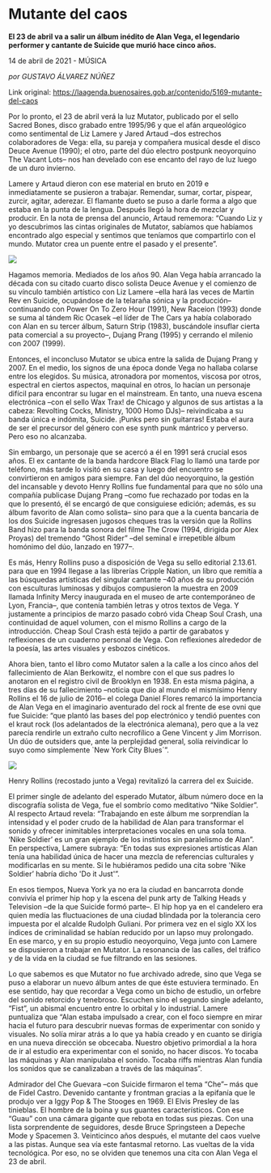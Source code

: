 # Mutante del caos

**El 23 de abril va a salir un álbum inédito de Alan Vega, el legendario performer y cantante de Suicide que murió hace cinco años.**

14 de abril de 2021 - MÚSICA

_por GUSTAVO ÁLVAREZ NÚÑEZ_

Link original: https://laagenda.buenosaires.gob.ar/contenido/5169-mutante-del-caos



Por lo pronto, el 23 de abril verá la luz Mutator, publicado por el sello Sacred Bones, disco grabado entre 1995/96 y que el afán arqueológico como sentimental de Liz Lamere y Jared Artaud –dos estrechos colaboradores de Vega: ella, su pareja y compañera musical desde el disco Deuce Avenue (1990); el otro, parte del dúo electro postpunk neoyorquino The Vacant Lots– nos han develado con ese encanto del rayo de luz luego de un duro invierno.




Lamere y Artaud dieron con ese material en bruto en 2019 e inmediatamente se pusieron a trabajar. Remendar, sumar, cortar, pispear, zurcir, agitar, aderezar. El flamante dueto se puso a darle forma a algo que estaba en la punta de la lengua. Después llegó la hora de mezclar y producir. En la nota de prensa del anuncio, Artaud rememora: “Cuando Liz y yo descubrimos las cintas originales de Mutator, sabíamos que habíamos encontrado algo especial y sentimos que teníamos que compartirlo con el mundo. Mutator crea un puente entre el pasado y el presente”.




![](https://cdn.flowlikemusic.com/files/images/46683/29f8e8a4-0749-42bf-988c-8913241dc7f8.jpeg)




Hagamos memoria. Mediados de los años 90. Alan Vega había arrancado la década con su citado cuarto disco solista Deuce Avenue y el comienzo de su vínculo también artístico con Liz Lamere –ella hará las veces de Martin Rev en Suicide, ocupándose de la telaraña sónica y la producción– continuando con Power On To Zero Hour (1991), New Raceion (1993) donde se suma al tándem Ric Ocasek –el líder de The Cars ya había colaborado con Alan en su tercer álbum, Saturn Strip (1983), buscándole insuflar cierta pata comercial a su proyecto–, Dujang Prang (1995) y cerrando el milenio con 2007 (1999).




Entonces, el inconcluso Mutator se ubica entre la salida de Dujang Prang y 2007. En el medio, los signos de una época donde Vega no hallaba colarse entre los elegidos. Su música, atronadora por momentos, viscosa por otros, espectral en ciertos aspectos, maquinal en otros, lo hacían un personaje difícil para encontrar su lugar en el mainstream. En tanto, una nueva escena electrónica –con el sello Wax Trax! de Chicago y algunos de sus artistas a la cabeza: Revolting Cocks, Ministry, 1000 Homo DJs)– reivindicaba a su banda única e indómita, Suicide. ¡Punks pero sin guitarras! Estaba el aura de ser el precursor del género con ese synth punk mántrico y perverso. Pero eso no alcanzaba.




Sin embargo, un personaje que se acercó a él en 1991 será crucial esos años. El ex cantante de la banda hardcore Black Flag lo llamó una tarde por teléfono, más tarde lo visitó en su casa y luego del encuentro se convirtieron en amigos para siempre. Fan del dúo neoyorquino, la gestión del incansable y devoto Henry Rollins fue fundamental para que no sólo una compañía publicase Dujang Prang –como fue rechazado por todas en la que lo presentó, él se encargó de que consiguiese edición; además, es su álbum favorito de Alan como solista– sino para que a la cuenta bancaria de los dos Suicide ingresasen jugosos cheques tras la versión que la Rollins Band hizo para la banda sonora del filme The Crow (1994, dirigida por Alex Proyas) del tremendo “Ghost Rider” –del seminal e irrepetible álbum homónimo del dúo, lanzado en 1977–.




Es más, Henry Rollins puso a disposición de Vega su sello editorial 2.13.61. para que en 1994 llegase a las librerías Cripple Nation, un libro que remitía a las búsquedas artísticas del singular cantante –40 años de su producción con esculturas luminosas y dibujos compusieron la muestra en 2009 llamada Infinity Mercy inaugurada en el museo de arte contemporáneo de Lyon, Francia–, que contenía también letras y otros textos de Vega. Y justamente a principios de marzo pasado cobró vida Cheap Soul Crash, una continuidad de aquel volumen, con el mismo Rollins a cargo de la introducción. Cheap Soul Crash está tejido a partir de garabatos y reflexiones de un cuaderno personal de Vega. Con reflexiones alrededor de la poesía, las artes visuales y esbozos cinéticos.




Ahora bien, tanto el libro como Mutator salen a la calle a los cinco años del fallecimiento de Alan Berkowitz, el nombre con el que sus padres lo anotaron en el registro civil de Brooklyn en 1938. En esta misma página, a tres días de su fallecimiento –noticia que dio al mundo el mismísimo Henry Rollins el 16 de julio de 2016– el colega Daniel Flores remarcó la importancia de Alan Vega en el imaginario aventurado del rock al frente de ese ovni que fue Suicide: “que plantó las bases del pop electrónico y tendió puentes con el kraut rock (los adelantados de la electrónica alemana), pero que a la vez parecía rendirle un extraño culto necrofílico a Gene Vincent y Jim Morrison. Un dúo de outsiders que, ante la perplejidad general, solía reivindicar lo suyo como simplemente `New York City Blues´”.




![](https://cdn.flowlikemusic.com/files/images/46685/be784d70-4b59-4884-aab8-e345fe1ad1f9.jpeg)




Henry Rollins (recostado junto a Vega) revitalizó la carrera del ex Suicide.




El primer single de adelanto del esperado Mutator, álbum número doce en la discografía solista de Vega, fue el sombrío como meditativo “Nike Soldier”. Al respecto Artaud revela: “Trabajando en este álbum me sorprendían la intensidad y el poder crudo de la habilidad de Alan para transformar el sonido y ofrecer inimitables interpretaciones vocales en una sola toma. ‘Nike Soldier’ es un gran ejemplo de los instintos sin paralelismo de Alan”. En perspectiva, Lamere subraya: “En todas sus expresiones artísticas Alan tenía una habilidad única de hacer una mezcla de referencias culturales y modificarlas en su mente. Si le hubiéramos pedido una cita sobre 'Nike Soldier’ habría dicho 'Do it Just'”.




En esos tiempos, Nueva York ya no era la ciudad en bancarrota donde convivía el primer hip hop y la escena del punk arty de Talking Heads y Television –de la que Suicide formó parte–. El hip hop ya en el candelero era quien medía las fluctuaciones de una ciudad blindada por la tolerancia cero impuesta por el alcalde Rudolph Guliani. Por primera vez en el siglo XX los índices de criminalidad se habían reducido por un lapso muy prolongado. En ese marco, y en su propio estudio neoyorquino, Vega junto con Lamere se dispusieron a trabajar en Mutator. La resonancia de las calles, del tráfico y de la vida en la ciudad se fue filtrando en las sesiones.




Lo que sabemos es que Mutator no fue archivado adrede, sino que Vega se puso a elaborar un nuevo álbum antes de que éste estuviera terminado. En ese sentido, hay que recordar a Vega como un bicho de estudio, un orfebre del sonido retorcido y tenebroso. Escuchen sino el segundo single adelanto, “Fist”, un abismal encuentro entre lo orbital y lo industrial. Lamere puntualiza que “Alan estaba impulsado a crear, con el foco siempre en mirar hacia el futuro para descubrir nuevas formas de experimentar con sonido y visuales. No solía mirar atrás a lo que ya había creado y en cuanto se dirigía en una nueva dirección se obcecaba. Nuestro objetivo primordial a la hora de ir al estudio era experimentar con el sonido, no hacer discos. Yo tocaba las máquinas y Alan manipulaba el sonido. Tocaba riffs mientras Alan fundía los sonidos que se canalizaban a través de las máquinas”.




Admirador del Che Guevara –con Suicide firmaron el tema “Che”– más que de Fidel Castro. Devenido cantante y frontman gracias a la epifanía que le produjo ver a Iggy Pop & The Stooges en 1969. El Elvis Presley de las tinieblas. El hombre de la boina y sus guantes característicos. Con ese “Guau” con una cámara gigante que rebota en todas sus piezas. Con una lista sorprendente de seguidores, desde Bruce Springsteen a Depeche Mode y Spacemen 3. Veinticinco años después, el mutante del caos vuelve a las pistas. Aunque sea vía este fantasmal retorno. Las vueltas de la vida tecnológica. Por eso, no se olviden que tenemos una cita con Alan Vega el 23 de abril.




